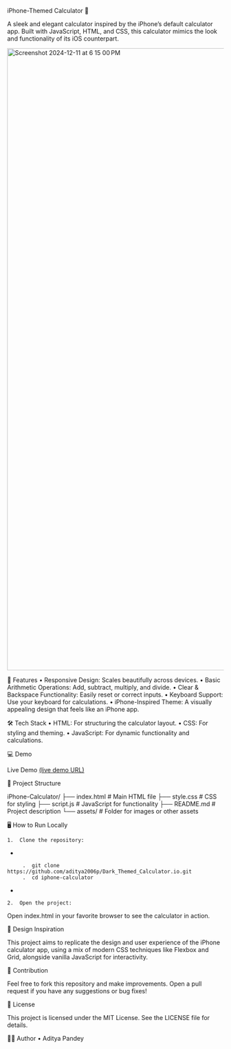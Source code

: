 iPhone-Themed Calculator 📱

A sleek and elegant calculator inspired by the iPhone’s default calculator app. Built with JavaScript, HTML, and CSS, this calculator mimics the look and functionality of its iOS counterpart.

<img width="1446" alt="Screenshot 2024-12-11 at 6 15 00 PM" src="https://github.com/user-attachments/assets/af855ffa-f67d-4632-a8ed-52fa24fcbaad">

🚀 Features
	•	Responsive Design: Scales beautifully across devices.
	•	Basic Arithmetic Operations: Add, subtract, multiply, and divide.
	•	Clear & Backspace Functionality: Easily reset or correct inputs.
	•	Keyboard Support: Use your keyboard for calculations.
	•	iPhone-Inspired Theme: A visually appealing design that feels like an iPhone app.

🛠️ Tech Stack
	•	HTML: For structuring the calculator layout.
	•	CSS: For styling and theming.
	•	JavaScript: For dynamic functionality and calculations.

💻 Demo

Live Demo
[(live demo URL)](https://aditya2006p.github.io/NeoCalc-iOS/)

📂 Project Structure

iPhone-Calculator/
├── index.html        # Main HTML file
├── style.css         # CSS for styling
├── script.js         # JavaScript for functionality
├── README.md         # Project description
└── assets/           # Folder for images or other assets

🖥️ How to Run Locally


	1.	Clone the repository: 

 *
 
         .  git clone https://github.com/aditya2006p/Dark_Themed_Calculator.io.git
         .  cd iphone-calculator
*

	2.	Open the project:
Open index.html in your favorite browser to see the calculator in action.

🎨 Design Inspiration

This project aims to replicate the design and user experience of the iPhone calculator app, using a mix of modern CSS techniques like Flexbox and Grid, alongside vanilla JavaScript for interactivity.

🤝 Contribution

Feel free to fork this repository and make improvements. Open a pull request if you have any suggestions or bug fixes!

📜 License

This project is licensed under the MIT License. See the LICENSE file for details.

🧑‍💻 Author
	•	Aditya Pandey

